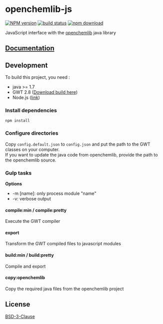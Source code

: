 # openchemlib-js

[![NPM version][npm-image]][npm-url]
[![build status][travis-image]][travis-url]
[![npm download][download-image]][download-url]

JavaScript interface with the [openchemlib](https://github.com/actelion/openchemlib) java library

## [Documentation](./Documentation.md)

## Development

To build this project, you need :

* java >= 1.7
* GWT 2.8 ([Download build here](http://www.gwtproject.org/download.html))
* Node.js ([link](https://nodejs.org/en/download/current/))

### Install dependencies

`npm install`

### Configure directories

Copy `config.default.json` to `config.json` and put the path to the GWT classes on your computer.  
If you want to update the java code from openchemlib, provide the path to the openchemlib source.

### Gulp tasks

**Options**

* -m [name]: only process module "name"
* -v: verbose output

#### compile:min / compile:pretty

Execute the GWT compiler

#### export

Transform the GWT compiled files to javascript modules

#### build:min / build:pretty

Compile and export

#### copy:openchemlib

Copy the required java files from the openchemlib project

## License

[BSD-3-Clause](./LICENSE)

[npm-image]: https://img.shields.io/npm/v/openchemlib.svg?style=flat-square
[npm-url]: https://www.npmjs.com/package/openchemlib
[travis-image]: https://img.shields.io/travis/cheminfo/openchemlib-js/master.svg?style=flat-square
[travis-url]: https://travis-ci.org/cheminfo/openchemlib-js
[download-image]: https://img.shields.io/npm/dm/openchemlib.svg?style=flat-square
[download-url]: https://www.npmjs.com/package/openchemlib
